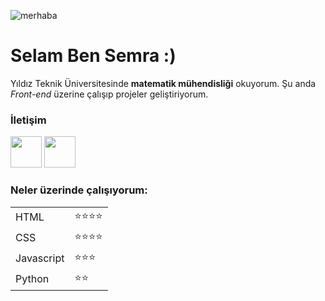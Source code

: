 

![merhaba](https://encrypted-tbn0.gstatic.com/images?q=tbn:ANd9GcQB5FdPWil_ZyEB-xKeI19R0XVBpegNUzq2dw&usqp=CAU)



# Selam Ben Semra :)

Yıldız Teknik Üniversitesinde **matematik mühendisliği** okuyorum. Şu anda *Front-end* üzerine çalışıp projeler geliştiriyorum.

### İletişim

[<img width=50 src="https://upload.wikimedia.org/wikipedia/commons/thumb/f/f8/LinkedIn_icon_circle.svg/2048px-LinkedIn_icon_circle.svg.png">](https://www.linkedin.com/in/semra-uysal-841058273/)
[<img width=50 src="https://icones.pro/wp-content/uploads/2021/06/icone-github-jaune.png">](https://github.com/semrauysal)


### Neler üzerinde çalışıyorum:

|  | |
|--- | ----|
|HTML |:star::star::star::star:|
|CSS | :star::star::star::star:|
|Javascript|:star::star::star:|
|Python|:star::star:|




